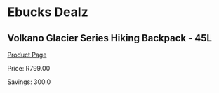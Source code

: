 
# Ebucks Dealz
## Volkano Glacier Series Hiking Backpack - 45L
[Product Page](https://www.ebucks.com/web/shop/productSelected.do?prodId=1049166836&catId=714997442)

Price: R799.00

Savings: 300.0


	